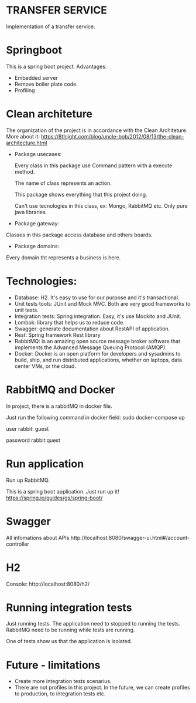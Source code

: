 # TRANSFER SERVICE

Implementation of a transfer service.

# Springboot 
This is a spring boot project. Advantages:
- Embedded server
- Remove boiler plate code.
- Profiling

# Clean architeture

The organization of the project is in accordance with the Clean Architeture. More about it:
https://8thlight.com/blog/uncle-bob/2012/08/13/the-clean-architecture.html

- Package usecases:

  Every class in this package use Command pattern with a execute method.
  
  The name of class represents an action.
  
  This package shows everything that this project doing.
  
  Can't use tecnologies in this class, ex: Mongo, RabbitMQ etc. Only pure java libraries.

- Package gateway:

Classes in this package access database and others boards.

- Package domains:

Every domain tht represents a business is here.

# Technologies:

- Database: H2. It's easy to use for our purpose and it's transactional.
- Unit tests tools: JUnit and Mock MVC. Both are very good frameworks to unit tests.
- Integration tests: Spring integration. Easy, it's use Mockito and JUnit.
- Lombok: library that helps us to reduce code.
- Swagger: generate documentation about RestAPI of application.
- Rest: Spring framework Rest library
- RabbitMQ:  is an amazing open source message broker software that implements the Advanced Message Queuing Protocol (AMQP).
- Docker: Docker is an open platform for developers and sysadmins to build, ship, and run distributed applications, whether on laptops, data center VMs, or the cloud.

# RabbitMQ and Docker
In project, there is a rabbitMQ in docker file.

Just run the following command in docker field:
sudo docker-compose up

user rabbit: guest

password rabbit:quest

# Run application

Run up RabbitMQ.

This is a spring boot application. Just run up it!
https://spring.io/guides/gs/spring-boot/

# Swagger

All infomations about APIs
http://localhost:8080/swagger-ui.html#/account-controller

# H2

Console: http://localhost:8080/h2/

# Running integration tests

Just running tests. The application need to stopped to running the tests.
RabbitMQ need to be running while tests are running.

One of tests show us that the application is isolated.

# Future - limitations

- Create more integration tests scenarius.
- There are not profiles in this project. In the future, we can create profiles to production, to integration tests etc.



